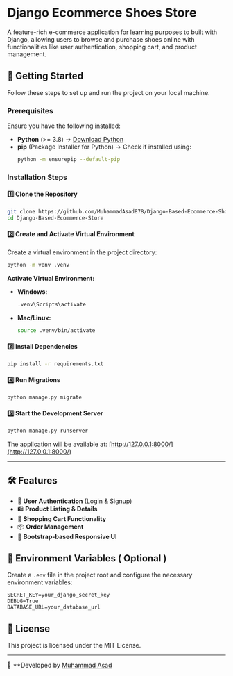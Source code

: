 # Django Ecommerce Shoes Store

A feature-rich e-commerce application for learning purposes to built with Django, allowing users to browse and purchase shoes online with functionalities like user authentication, shopping cart, and product management.

## 🚀 Getting Started

Follow these steps to set up and run the project on your local machine.

### Prerequisites

Ensure you have the following installed:

- **Python** (>= 3.8) → [Download Python](https://www.python.org/downloads/)
- **pip** (Package Installer for Python) → Check if installed using:
  ```sh
  python -m ensurepip --default-pip
  ```

### Installation Steps

#### 1️⃣ Clone the Repository

```sh
git clone https://github.com/MuhammadAsad878/Django-Based-Ecommerce-Shoes-Store.git
cd Django-Based-Ecommerce-Store
```

#### 2️⃣ Create and Activate Virtual Environment

Create a virtual environment in the project directory:

```sh
python -m venv .venv
```

**Activate Virtual Environment:**

- **Windows:**
  ```sh
  .venv\Scripts\activate
  ```
- **Mac/Linux:**
  ```sh
  source .venv/bin/activate
  ```

#### 3️⃣ Install Dependencies

```sh
pip install -r requirements.txt
```

#### 4️⃣ Run Migrations

```sh
python manage.py migrate
```

#### 5️⃣ Start the Development Server

```sh
python manage.py runserver
```

The application will be available at: [http://127.0.0.1:8000/](http://127.0.0.1:8000/)

---

## 🛠 Features

- 🔐 **User Authentication** (Login & Signup)
- 🛍 **Product Listing & Details**
- 🛒 **Shopping Cart Functionality**
- 📦 **Order Management**
- 🎨 **Bootstrap-based Responsive UI**

## 📜 Environment Variables ( Optional )

Create a `.env` file in the project root and configure the necessary environment variables:

```
SECRET_KEY=your_django_secret_key
DEBUG=True
DATABASE_URL=your_database_url
```

## 📝 License

This project is licensed under the MIT License.

---

🎯 **Developed by [Muhammad Asad](https://github.com/MuhammadAsad878)


